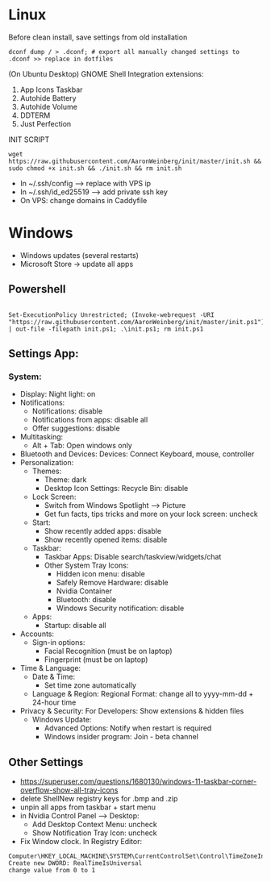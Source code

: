 #                   Linux                         #
Before clean install, save settings from old installation
```
dconf dump / > .dconf; # export all manually changed settings to .dconf >> replace in dotfiles
```

(On Ubuntu Desktop) GNOME Shell Integration extensions:
1. App Icons Taskbar
2. Autohide Battery
3. Autohide Volume
4. DDTERM
5. Just Perfection

INIT SCRIPT
```
wget https://raw.githubusercontent.com/AaronWeinberg/init/master/init.sh && sudo chmod +x init.sh && ./init.sh && rm init.sh
```

- In ~/.ssh/config --> replace <box1 ip> with VPS ip
- In ~/.ssh/id_ed25519 --> add private ssh key
- On VPS: change domains in Caddyfile

#                    Windows                      #
* Windows updates (several restarts)
* Microsoft Store -> update all apps
 
 ## Powershell

```

Set-ExecutionPolicy Unrestricted; (Invoke-webrequest -URI "https://raw.githubusercontent.com/AaronWeinberg/init/master/init.ps1").Content | out-file -filepath init.ps1; .\init.ps1; rm init.ps1

```
 
## Settings App:
### System:
* Display: Night light: on
* Notifications:
  * Notifications: disable
  * Notifications from apps: disable all
  * Offer suggestions: disable
* Multitasking:
  * Alt + Tab: Open windows only
* Bluetooth and Devices: Devices: Connect Keyboard, mouse, controller
* Personalization:
  * Themes:
    * Theme: dark
    * Desktop Icon Settings: Recycle Bin: disable
  * Lock Screen:
    * Switch from Windows Spotlight --> Picture
    * Get fun facts, tips tricks and more on your lock screen: uncheck
  * Start:
    * Show recently added apps: disable
    * Show recently opened items: disable
  * Taskbar:
    * Taskbar Apps: Disable search/taskview/widgets/chat
    * Other System Tray Icons:
      * Hidden icon menu: disable
      * Safely Remove Hardware: disable
      * Nvidia Container
      * Bluetooth: disable
      * Windows Security notification: disable
  * Apps:
    * Startup: disable all
* Accounts:
  * Sign-in options:
    * Facial Recognition (must be on laptop)
    * Fingerprint (must be on laptop)
* Time & Language:
  * Date & Time:
    * Set time zone automatically
  * Language & Region: Regional Format: change all to yyyy-mm-dd + 24-hour time
* Privacy & Security: For Developers: Show extensions & hidden files
  * Windows Update:
    * Advanced Options: Notify when restart is required
    * Windows insider program: Join - beta channel

## Other Settings
* https://superuser.com/questions/1680130/windows-11-taskbar-corner-overflow-show-all-tray-icons
* delete ShellNew registry keys for .bmp and .zip
* unpin all apps from taskbar + start menu
* in Nvidia Control Panel --> Desktop:
  * Add Desktop Context Menu: uncheck
  * Show Notification Tray Icon: uncheck
* Fix Window clock. In Registry Editor:

```
Computer\HKEY_LOCAL_MACHINE\SYSTEM\CurrentControlSet\Control\TimeZoneInformation
Create new DWORD: RealTimeIsUniversal
change value from 0 to 1
```
